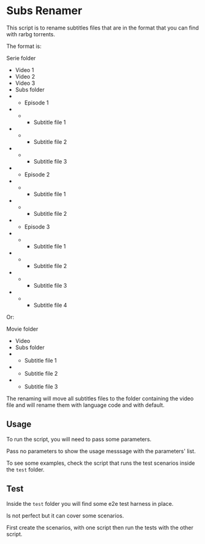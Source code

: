 # Subs Renamer

This script is to rename subtitles files that are in the format that you can find with rarbg torrents.

The format is:

Serie folder

- Video 1
- Video 2
- Video 3
- Subs folder
- - Episode 1
- - - Subtitle file 1
- - - Subtitle file 2
- - - Subtitle file 3
- - Episode 2
- - - Subtitle file 1
- - - Subtitle file 2
- - Episode 3
- - - Subtitle file 1
- - - Subtitle file 2
- - - Subtitle file 3
- - - Subtitle file 4

Or:

Movie folder

- Video
- Subs folder
- - Subtitle file 1
- - Subtitle file 2
- - Subtitle file 3

The renaming will move all subtitles files to the folder containing the video file and will rename them with language code and with default.

## Usage

To run the script, you will need to pass some parameters.

Pass no parameters to show the usage messsage with the parameters' list.

To see some examples, check the script that runs the test scenarios inside the `test` folder.

## Test

Inside the `test` folder you will find some e2e test harness in place.

Is not perfect but it can cover some scenarios.

First create the scenarios, with one script then run the tests with the other script.
